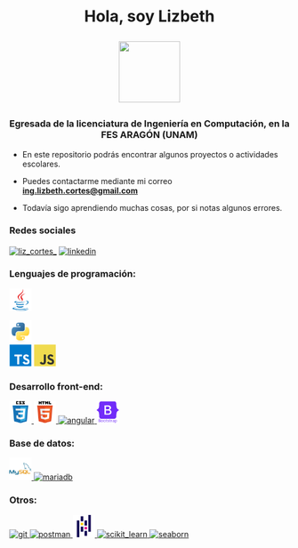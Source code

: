 <h1 align="center">Hola, soy Lizbeth
 <p align="center"> <img align="center" src="https://c.tenor.com/yCFHzEvKa9MAAAAi/hello.gif" height="110" width="110" /> </p> </h1>
<h3 align="center">Egresada de la licenciatura de Ingeniería en Computación, en la FES ARAGÓN (UNAM)</h3>

- En este repositorio podrás encontrar algunos proyectos o actividades escolares.

- Puedes contactarme mediante mi correo **ing.lizbeth.cortes@gmail.com**

- Todavía sigo aprendiendo muchas cosas, por si notas algunos errores.

<h3 align="left">Redes sociales </h3>
<p>
<a href="https://twitter.com/liz_cortes_" target="blank" rel="noopener noreferrer nofollow"><img align="center" src="https://raw.githubusercontent.com/rahuldkjain/github-profile-readme-generator/master/src/images/icons/Social/twitter.svg" alt="liz_cortes_" height="40" width="40" /></a>
<a href="https://www.linkedin.com/in/lizbeth-cortes-leon/" target="blank"><img align="center" src="https://store-images.s-microsoft.com/image/apps.31120.9007199266245564.44dc7699-748d-4c34-ba5e-d04eb48f7960.bc4172bd-63f0-455a-9acd-5457f44e4473" alt="linkedin" height="40" width="40" /></a>
</p>

<h3 align="left">Lenguajes de programación:</h3>
<p align="left">  
<!-- 
 <a href="https://www.w3schools.com/cpp/" target="_blank" rel="noreferrer"> <img src="https://raw.githubusercontent.com/devicons/devicon/master/icons/cplusplus/cplusplus-original.svg" alt="cplusplus" width="40" height="40"/> </a>
 -->
<a href="https://www.java.com" target="_blank" rel="noreferrer"> <img src="https://raw.githubusercontent.com/devicons/devicon/master/icons/java/java-original.svg" alt="java" width="40" height="40"/> </a>  
 
<a href="https://www.python.org" target="_blank" rel="noreferrer"> <img src="https://raw.githubusercontent.com/devicons/devicon/master/icons/python/python-original.svg" alt="python" width="40" height="40"/> </a>  
<a href="https://www.typescriptlang.org/" target="_blank" rel="noreferrer"> <img src="https://raw.githubusercontent.com/devicons/devicon/master/icons/typescript/typescript-original.svg" alt="typescript" width="40" height="40"/></a>
<a href="https://developer.mozilla.org/en-US/docs/Web/JavaScript" target="_blank" rel="noreferrer"> <img src="https://raw.githubusercontent.com/devicons/devicon/master/icons/javascript/javascript-original.svg" alt="javascript" width="40" height="40"/> </a>
</p>

<h3 align="left">Desarrollo front-end: </h3>
<a href="https://developer.mozilla.org/es/docs/Web/CSS" target="_blank" rel="noreferrer"> <img src="https://raw.githubusercontent.com/devicons/devicon/master/icons/css3/css3-original-wordmark.svg" alt="mysql" width="40" height="40"/> </a>
<a href="https://lenguajehtml.com/" target="_blank" rel="noreferrer"> <img src="https://raw.githubusercontent.com/devicons/devicon/master/icons/html5/html5-original-wordmark.svg" alt="mysql" width="40" height="40"/> </a>
<a href="https://angular.io" target="_blank" rel="noreferrer"> <img src="https://angular.io/assets/images/logos/angular/angular.svg" alt="angular" width="40" height="40"/> </a> 
<a href="https://getbootstrap.com" target="_blank" rel="noreferrer"> <img src="https://raw.githubusercontent.com/devicons/devicon/master/icons/bootstrap/bootstrap-plain-wordmark.svg" alt="bootstrap" width="40" height="40"/> </a>



<h3 align="left">Base de datos: </h3>
<a href="https://www.mysql.com/" target="_blank" rel="noreferrer"> <img src="https://raw.githubusercontent.com/devicons/devicon/master/icons/mysql/mysql-original-wordmark.svg" alt="mysql" width="40" height="40"/> </a>
<a href="https://mariadb.org/" target="_blank" rel="noreferrer"> <img src="https://www.vectorlogo.zone/logos/mariadb/mariadb-icon.svg" alt="mariadb" width="40" height="40"/> </a>

<h3 align="left">Otros: </h3>
<a href="https://git-scm.com/" target="_blank" rel="noreferrer"> <img src="https://www.vectorlogo.zone/logos/git-scm/git-scm-icon.svg" alt="git" width="40" height="40"/> </a>
<a href="https://postman.com" target="_blank" rel="noreferrer"> <img src="https://www.vectorlogo.zone/logos/getpostman/getpostman-icon.svg" alt="postman" width="40" height="40"/> </a> 
<a href="https://pandas.pydata.org/" target="_blank" rel="noreferrer"> <img src="https://raw.githubusercontent.com/devicons/devicon/2ae2a900d2f041da66e950e4d48052658d850630/icons/pandas/pandas-original.svg" alt="pandas" width="40" height="40"/> </a> 
<a href="https://scikit-learn.org/" target="_blank" rel="noreferrer"> <img src="https://upload.wikimedia.org/wikipedia/commons/0/05/Scikit_learn_logo_small.svg" alt="scikit_learn" width="40" height="40"/> </a> 
<a href="https://seaborn.pydata.org/" target="_blank" rel="noreferrer"> <img src="https://seaborn.pydata.org/_images/logo-mark-lightbg.svg" alt="seaborn" width="40" height="40"/> </a> 



 



